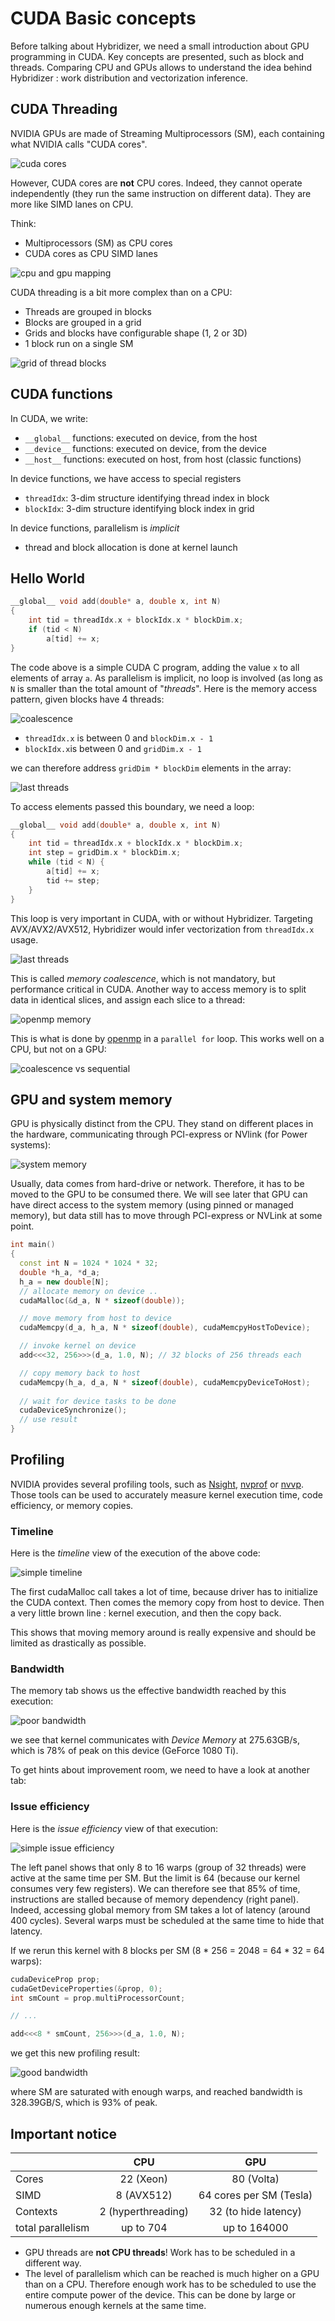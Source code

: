 # CUDA Basic concepts
Before talking about Hybridizer, we need a small introduction about GPU programming in CUDA. 
Key concepts are presented, such as block and threads. Comparing CPU and GPUs allows to understand the idea behind Hybridizer : work distribution and vectorization inference. 

## CUDA Threading
NVIDIA GPUs are made of Streaming Multiprocessors (SM), each containing what NVIDIA calls "CUDA cores". 

![cuda cores](../images/cuda-cores.png)

However, CUDA cores are **not** CPU cores. Indeed, they cannot operate independently (they run the same instruction on different data). 
They are more like SIMD lanes on CPU.  

Think:
- Multiprocessors (SM) as CPU cores
- CUDA cores as CPU SIMD lanes

![cpu and gpu mapping](../images/cpu-gpu-mapping.png)


CUDA threading is a bit more complex than on a CPU:

- Threads are grouped in blocks
- Blocks are grouped in a grid
- Grids and blocks have configurable shape (1, 2 or 3D)
- 1 block run on a single SM

![grid of thread blocks](../images/grid-of-thread-blocks.png)

## CUDA functions

In CUDA, we write:
- `__global__` functions: executed on device, from the host
- `__device__` functions: executed on device, from the device
- `__host__`   functions: executed on host, from host (classic functions)

In device functions, we have access to special registers
- `threadIdx`: 3-dim structure identifying thread index in block
- `blockIdx`: 3-dim structure identifying block index in grid

In device functions, parallelism is *implicit*
- thread and block allocation is done at kernel launch

## Hello World

```c++
__global__ void add(double* a, double x, int N)
{
    int tid = threadIdx.x + blockIdx.x * blockDim.x;
    if (tid < N)
        a[tid] += x;
}
```


The code above is a simple CUDA C program, adding the value `x` to all elements of array `a`. As parallelism is implicit, no loop is involved (as long as `N` is smaller than the total amount of "*threads*". 
Here is the memory access pattern, given blocks have 4 threads: 

![coalescence](../images/coalescence.png)

- `threadIdx.x` is between 0 and `blockDim.x - 1`
- `blockIdx.x`is between 0 and `gridDim.x - 1`

we can therefore address `gridDim * blockDim` elements in the array:

![last threads](../images/end-of-array.png)

To access elements passed this boundary, we need a loop:

```c++
__global__ void add(double* a, double x, int N)
{
    int tid = threadIdx.x + blockIdx.x * blockDim.x;
    int step = gridDim.x * blockDim.x;
    while (tid < N) {
        a[tid] += x;
        tid += step;
    }
}
```

This loop is very important in CUDA, with or without Hybridizer. Targeting AVX/AVX2/AVX512, Hybridizer would infer vectorization from `threadIdx.x` usage. 

![last threads](../images/coalesced-loop.png)

This is called *memory coalescence*, which is not mandatory, but performance critical in CUDA. 
Another way to access memory is to split data in identical slices, and assign each slice to a thread:

![openmp memory](../images/openmp-memory.png)

This is what is done by [openmp](https://www.openmp.org/) in a `parallel for` loop. This works well on a CPU, but not on a GPU:

![coalescence vs sequential](../images/coalesced-vs-openmp.png)


## GPU and system memory

GPU is physically distinct from the CPU. They stand on different places in the hardware, communicating through PCI-express or NVlink (for Power systems):

![system memory](../images/CPU-GPU-memory.png)

Usually, data comes from hard-drive or network. Therefore, it has to be moved to the GPU to be consumed there. We will see later that GPU can have direct access to the system memory (using pinned or managed memory), but data 
still has to move through PCI-express or NVLink at some point. 

```c++
int main() 
{
  const int N = 1024 * 1024 * 32;
  double *h_a, *d_a;
  h_a = new double[N];
  // allocate memory on device ..
  cudaMalloc(&d_a, N * sizeof(double));

  // move memory from host to device
  cudaMemcpy(d_a, h_a, N * sizeof(double), cudaMemcpyHostToDevice);

  // invoke kernel on device
  add<<<32, 256>>>(d_a, 1.0, N); // 32 blocks of 256 threads each

  // copy memory back to host
  cudaMemcpy(h_a, d_a, N * sizeof(double), cudaMemcpyDeviceToHost);
  
  // wait for device tasks to be done
  cudaDeviceSynchronize();
  // use result
} 
```

## Profiling

NVIDIA provides several profiling tools, such as [Nsight](https://developer.nvidia.com/nsight-visual-studio-edition),  [nvprof](https://docs.nvidia.com/cuda/profiler-users-guide/index.html#nvprof-overview) or [nvvp](https://developer.nvidia.com/nvidia-visual-profiler). 
Those tools can be used to accurately measure kernel execution time, code efficiency, or memory copies. 

### Timeline
Here is the *timeline* view of the execution of the above code:

![simple timeline](../images/simple-timeline.png)

The first cudaMalloc call takes a lot of time, because driver has to initialize the CUDA context. Then comes the memory copy from host to device. Then a very little brown line : kernel execution, and then the copy back. 
 
This shows that moving memory around is really expensive and should be limited as drastically as possible. 

### Bandwidth
The memory tab shows us the effective bandwidth reached by this execution:

![poor bandwidth](../images/poor-bandwidth.png)

we see that kernel communicates with *Device Memory* at 275.63GB/s, which is 78% of peak on this device (GeForce 1080 Ti). 

To get hints about improvement room, we need to have a look at another tab:

### Issue efficiency
Here is the *issue efficiency* view of that execution:

![simple issue efficiency](../images/simple-issue-efficiency.png)

The left panel shows that only 8 to 16 warps (group of 32 threads) were active at the same time per SM. But the limit is 64 (because our kernel consumes very few registers). We can therefore see that 85% of time, instructions are stalled because of memory dependency (right panel). 
Indeed, accessing global memory from SM takes a lot of latency (around 400 cycles). Several warps must be scheduled at the same time to hide that latency. 

If we rerun this kernel with 8 blocks per SM (8 * 256 = 2048 = 64 * 32 = 64 warps):

```c++
cudaDeviceProp prop;
cudaGetDeviceProperties(&prop, 0);
int smCount = prop.multiProcessorCount;

// ...

add<<<8 * smCount, 256>>>(d_a, 1.0, N);
```
 we get this new profiling result:

![good bandwidth](../images/good-bandwidth.png)

where SM are saturated with enough warps, and reached bandwidth is 328.39GB/S, which is 93% of peak. 

## Important notice

|        | CPU | GPU |
|:-------|:---:|:---:|
| Cores  | 22 (Xeon)  | 80 (Volta) |
| SIMD   | 8 (AVX512) | 64 cores per SM (Tesla) |
| Contexts | 2 (hyperthreading) | 32 (to hide latency) |
| total parallelism | up to 704 | up to 164000|

- GPU threads are **not CPU threads**! Work has to be scheduled in a different way. 
- The level of parallelism which can be reached is much higher on a GPU than on a CPU. Therefore enough work has to be scheduled to use the entire compute power of the device. This can be done by large or numerous enough kernels at the same time.